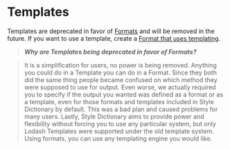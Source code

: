 # Templates

Templates are deprecated in favor of [Formats](formats.md) and will be removed in the future. If you want to use a template, create a [Format that uses templating](formats.md?id=using-a-template-templating-engine-to-create-a-format).

> _**Why are Templates being deprecated in favor of Formats?**_

> It is a simplification for users, no power is being removed. Anything you could do in a Template you can do in a Format. Since they both did the same thing people became confused on which method they were supposed to use for output. Even worse, we actually required you to specify if the output you wanted was defined as a format or as a template, even for those formats and templates included in Style Dictionary by default. This was a bad plan and caused problems for many users. Lastly, Style Dictionary aims to provide power and flexibility without forcing you to use any particular system, but only Lodash Templates were supported under the old template system. Using formats, you can use any templating engine you would like.
